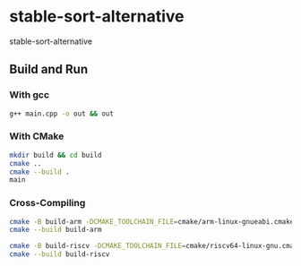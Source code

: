 # stable-sort-alternative

stable-sort-alternative

## Build and Run

### With gcc

```sh
g++ main.cpp -o out && out
```

### With CMake

```sh
mkdir build && cd build
cmake ..
cmake --build .
main
```

### Cross-Compiling

```sh
cmake -B build-arm -DCMAKE_TOOLCHAIN_FILE=cmake/arm-linux-gnueabi.cmake
cmake --build build-arm

cmake -B build-riscv -DCMAKE_TOOLCHAIN_FILE=cmake/riscv64-linux-gnu.cmake
cmake --build build-riscv
```
